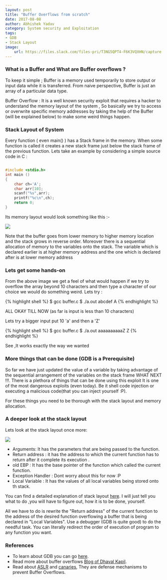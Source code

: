 ```yaml
---
layout: post
title: "Buffer Overflows from scratch"
date: 2017-08-08
author: Abhishek Yadav
category: System security and Exploitation
tags:
- GDB
- Stack Layout
image:
    url: https://files.slack.com/files-pri/T3NG5QPT4-F6K3VQXHN/capture.png
---
```

### What is a Buffer and What are Buffer overflows ?

To keep it simple ; Buffer is a memory used temporarily to store output or input data 
while it is transferred.
From naive perspective, Buffer is just an array of a particular data type.

Buffer Overflow : It is a well known security exploit that requires a hacker to understand 
the memory layout of the system , So basically we try to access or overwrite specific 
memory addresses by taking the help of the Buffer (will be explained below) to make some
weird things happen.

### Stack Layout of System
Every function ( even main() ) has a Stack frame in the memory. 
When some function is called it creates a new stack frame just below
the stack frame of the previous function.
Lets take an example by considering a simple source code in C :

```c

#include <stdio.h>
int main ()
{
    char ch='A';
    char arr[10];
    scanf("%s",arr);
    printf("%c\n",ch);
    return 0;
}

```
Its memory layout would look something like this :-

![](https://files.slack.com/files-pri/T3NG5QPT4-F6K3VQXHN/capture.png) 

Note that the buffer goes from lower memory to higher memory location 
and the stack grows in reverse order.
Moreover there is a sequential allocation of memory to the variables onto the stack.
The variable which is declared earlier is at higher memory address and the one which 
is declared after is at lower memory address 
### Lets get some hands-on

From the above image we get a feel of what would happen if we try to 
overflow the array beyond 10 characters and then type a character of 
our choice we would do something weird.
Lets try :

{% highlight shell %} 
$ gcc buffer.c
$ ./a.out
abcdef
A
{% endhighlight %}

ALL OKAY TILL NOW  (as far is input is less than 10 characters)

Lets try a bigger input put 10 'a' and then a 'Z'

{% highlight shell %}
$ gcc buffer.c
$ ./a.out
aaaaaaaaaaZ
Z
{% endhighlight %} 

See ,It works exactly the way we wanted 

### More things that can be done  (GDB is a Prerequisite)

So far we have just updated the value of a variable by taking advantage 
of the sequential arrangement of the variables on the stack frame
WHAT NEXT !!!.
There is a plethora of things that can be done using this exploit 
It is one of the most dangerous exploits (even today). 
Be it shell code injection or executing a malicious code(that you can inject yourself :P).  

For these things you need to be thorough with the stack layout and memory allocation.
 

### A deeper look at the stack layout

Lets look at the stack layout once more:

![](https://files.slack.com/files-pri/T3NG5QPT4-F6K3VQXHN/capture.png)  

* Arguments: It has the parameters that are being passed to the function.
* Return address : it has the address to which the current function has to return after it complete its execution .
* old EBP : It has the base pointer of the function which called the current function.
* Exception Handler : Dont worry about this for now :P
* Local Variable : It has the values of all local variables being stored onto th stack.

You can find a detailed explanation of stack layout [here](http://www.tenouk.com/Bufferoverflowc/Bufferoverflow2a.html).
I will just tell you what to do ,you will have to figure out, how it is to be done, yourself.

All we have to do is rewrite the "Return address" of the current function to the address of the
desired function overflowing a buffer that is being declared in "Local Variables".
Use a debugger (GDB is quite good) to do the needful task.
You can literally redirect the order of execution of program to any function you want.

### References     

* To learn about GDB you can go [here](http://www.tutorialspoint.com/gnu_debugger/). 
* Read more about buffer overflows [Blog of Dhaval Kapil](https://dhavalkapil.com/blogs/Buffer-Overflow-Exploit/).
* Read about [ASLR](https://en.wikipedia.org/wiki/Address_space_layout_randomization) and [canaries](https://en.wikipedia.org/wiki/Stack_buffer_overflow#Stack_canaries), They are defense mechanisms to prevent Buffer Overflows.










